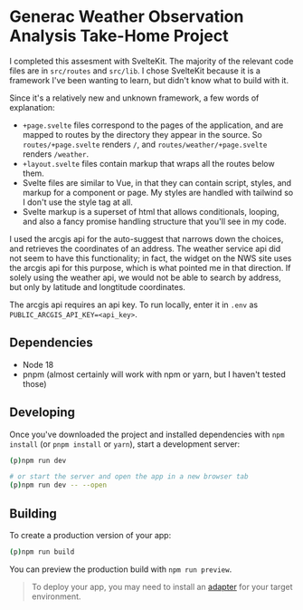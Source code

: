 # Generac Weather Observation Analysis Take-Home Project

I completed this assesment with SvelteKit. The majority of the relevant code files are in `src/routes` and `src/lib`. I chose SvelteKit because it is a framework I've been wanting to learn, but didn't know what to build with it.

Since it's a relatively new and unknown framework, a few words of explanation:

- `+page.svelte` files correspond to the pages of the application, and are mapped to routes by the directory they appear in the source. So `routes/+page.svelte` renders `/`, and `routes/weather/+page.svelte` renders `/weather`.
- `+layout.svelte` files contain markup that wraps all the routes below them.
- Svelte files are similar to Vue, in that they can contain script, styles, and markup for a component or page. My styles are handled with tailwind so I don't use the style tag at all.
- Svelte markup is a superset of html that allows conditionals, looping, and also a fancy promise handling structure that you'll see in my code.

I used the arcgis api for the auto-suggest that narrows down the choices, and retrieves the coordinates of an address. The weather service api did not seem to have this functionality; in fact, the widget on the NWS site uses the arcgis api for this purpose, which is what pointed me in that direction. If solely using the weather api, we would not be able to search by address, but only by latitude and longtitude coordinates.

The arcgis api requires an api key. To run locally, enter it in `.env` as `PUBLIC_ARCGIS_API_KEY=<api_key>`.

## Dependencies

- Node 18
- pnpm (almost certainly will work with npm or yarn, but I haven't tested those)

## Developing

Once you've downloaded the project and installed dependencies with `npm install` (or `pnpm install` or `yarn`), start a development server:

```bash
(p)npm run dev

# or start the server and open the app in a new browser tab
(p)npm run dev -- --open
```

## Building

To create a production version of your app:

```bash
(p)npm run build
```

You can preview the production build with `npm run preview`.

> To deploy your app, you may need to install an [adapter](https://kit.svelte.dev/docs/adapters) for your target environment.
